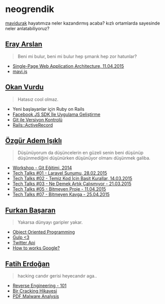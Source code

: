 # neogrendik

[mavidurak](https://github.com/mavidurak) hayatımıza neler kazandırmış acaba? kızlı ortamlarda sayesinde neler anlatabiliyoruz?

## [Eray Arslan](https://github.com/erayarslan)

> Beni mi bulur, beni mi bulur hep şımarık hep zor hatunlar?

* [Single-Page Web Application Architecture, 11.04.2015](http://www.slideshare.net/eryarslan/ben-kimim-46865656)
* [mavi.js](https://github.com/erayarslan/mavi)

## [Okan Vurdu](https://github.com/okanvurdu)

> Hatasız cool olmaz.
* Yeni başlayanlar için Ruby on Rails
* [Facebook JS SDK İle Uygulama Geliştirme](http://slides.com/okanvurdu/facebook-js-sdk)
* [Git ile Versiyon Kontrolü](http://slides.com/okanvurdu/git-ile-versiyon-kontrolu/)
* [Rails::ActiveRecord](https://slides.com/okanvurdu/rails-active-record/)

## [Özgür Adem Işıklı](https://github.com/ozziest)

> Düşünüyorum da düşüncelerin en güzeli senin beni düşünüp düşünmediğini düşünürken düşünüyor olmanı düşünmek galiba.

* [Workshop - Git Eğitimi, 2014](http://slides.com/iozguradem/versiyon-kontrol-sistemi-ve-git)
* [Tech Talks #01 - Laravel Sunumu, 28.02.2015](http://slides.com/iozguradem/laravel)
* [Tech Talks #02 - Temiz Kod İçin Basit Kurallar, 14.03.2015](http://slides.com/iozguradem/temiz-kod-icin-basit-kurallar)
* [Tech Talks #03 - Ne Demek Artık Çalışmıyor - 21.03.2015](http://slides.com/iozguradem/ne-demek-artik-calismiyor)
* [Tech Talks #05 - Bitmeyen Proje - 11.04.2015](http://slides.com/iozguradem/bitmeyen-proje)
* [Tech Talks #07 - Bitmeyen Kavga - 25.04.2015](http://slides.com/iozguradem/bitmeyen-kavga)

## [Furkan Başaran](https://github.com/frknbasaran)

> Yakarsa dünyayı garipler yakar.

* [Object Oriented Programming](http://slides.com/frknbasaran/oop-dedik-mudur)
* [Gulp <3](http://slides.com/frknbasaran/deck)
* [Twitter Api](http://slides.com/frknbasaran/deck-2)
* [How to works Google?](http://slides.com/frknbasaran/deck-3)

## [Fatih Erdoğan](https://github.com/fecassie)

> hacking candır gerisi heyecandır aga..
* [Reverse Engineering - 101](http://www.slideshare.net/FeCassie/tersine-mhendislik-101)
* [Bir Cracking Hikayesi](http://slides.com/fecassie/deck)
* [PDF Malware Analysis](http://slides.com/fecassie/deck-1)
